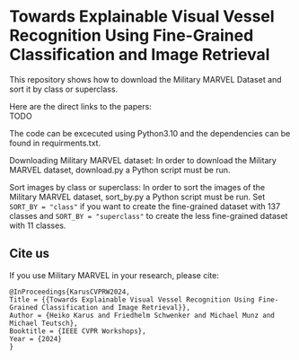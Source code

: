 # Towards Explainable Visual Vessel Recognition Using Fine-Grained Classification and Image Retrieval

This repository shows how to download the Military MARVEL Dataset and sort it by class or superclass.

Here are the direct links to the papers:\
TODO

The code can be excecuted using Python3.10 and the dependencies can be found in requirments.txt.

Downloading Military MARVEL dataset:
 In order to download the Military MARVEL dataset, download.py a Python script must be run.

Sort images by class or superclass:
 In order to sort the images of the Military MARVEL dataset, sort_by.py a Python script must be run. Set `SORT_BY = "class"` if you want to create the fine-grained dataset with 137 classes and `SORT_BY = "superclass"` to create the less fine-grained dataset with 11 classes.

## Cite us

If you use Military MARVEL in your research, please cite:

```
@InProceedings{KarusCVPRW2024,   
Title = {{Towards Explainable Visual Vessel Recognition Using Fine-Grained Classification and Image Retrieval}},   
Author = {Heiko Karus and Friedhelm Schwenker and Michael Munz and Michael Teutsch},   
Booktitle = {IEEE CVPR Workshops},   
Year = {2024}   
}
```
